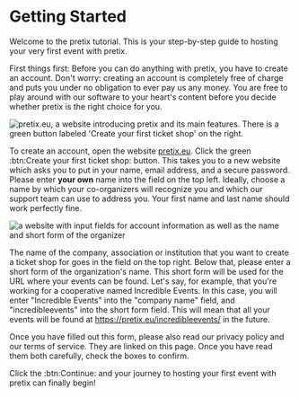 # Getting Started

Welcome to the pretix tutorial. This is your step-by-step guide to hosting your very first event with pretix.

First things first: Before you can do anything with pretix, you have to create an account. Don't worry: creating an account is completely free of charge and puts you under no obligation to ever pay us any money. You are free to play around with our software to your heart's content before you decide whether pretix is the right choice for you. 

![pretix.eu, a website introducing pretix and its main features. There is a green button labeled 'Create your first ticket shop' on the right.](../../assets/screens/account/pretix-eu.png "pretix.eu screenshot" ) 

To create an account, open the website [pretix.eu](https://pretix.eu/about/en/ "https://pretix.eu/about/en/"). Click the green :btn:Create your first ticket shop: button. This takes you to a new website which asks you to put in your name, email address, and a secure password. Please enter __your own__ name into the field on the top left. Ideally, choose a name by which your co-organizers will recognize you and which our support team can use to address you. Your first name and last name should work perfectly fine. 

![a website with input fields for account information as well as the name and short form of the organizer](../../assets/screens/account/pretix-create-account.png "pretix.eu/about/en/setup screenshot" ) 

The name of the company, association or institution that you want to create a ticket shop for goes in the field on the top right. Below that, please enter a short form of the organization's name. This short form will be used for the URL where your events can be found. Let's say, for example, that you're working for a cooperative named Incredible Events. In this case, you will enter "Incredible Events" into the "company name" field, and "incredibleevents" into the short form field. This will mean that all your events will be found at https://pretix.eu/incredibleevents/ in the future. 

Once you have filled out this form, please also read our privacy policy and our terms of service. They are linked on this page. Once you have read them both carefully, check the boxes to confirm. 

Click the :btn:Continue: and your journey to hosting your first event with pretix can finally begin! 